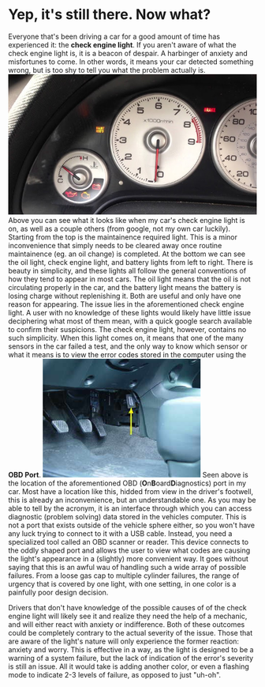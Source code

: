 # Yep, it's still there. Now what?
Everyone that's been driving a car for a good amount of time has experienced it: the **check engine light**. If you aren't aware of what the check engine light is, it is a beacon of despair. A harbinger of anxiety and misfortunes to come. In other words, it means your car detected something wrong, but is too shy to tell you what the problem actually is.
![](assets/checkengine.jpg)
Above you can see what it looks like when my car's check engine light is on, as well as a couple others (from google, not my own car luckily). Starting from the top is the maintainence required light. This is a minor inconvenience that simply needs to be cleared away once routine maintainence (eg. an oil change) is completed. At the bottom we can see the oil light, check engine light, and battery lights from left to right. There is beauty in simplicity, and these lights all follow the general conventions of how they tend to appear in most cars. The oil light means that the oil is not circulating properly in the car, and the battery light means the battery is losing charge without replenishing it. Both are useful and only have one reason for appearing. The issue lies in the aforementioned check engine light. A user with no knowledge of these lights would likely have little issue deciphering what most of them mean, with a quick google search available to confirm their suspicions. The check engine light, however, contains no such simplicity. When this light comes on, it means that one of the many sensors in the car failed a test, and the only way to know which sensor or what it means is to view the error codes stored in the computer using the **OBD Port**.
![](assets/obdport.jpg)
Seen above is the location of the aforementioned OBD (**O**n**B**oard**D**iagnostics) port in my car. Most have a location like this, hidded from view in the driver's footwell, this is already an inconvenience, but an understandable one. As you may be able to tell by the acronym, it is an interface through which you can access diagnostic (problem solving) data stored in the vehicles computer. This is not a port that exists outside of the vehicle sphere either, so you won't have any luck trying to connect to it with a USB cable. Instead, you need a specialized tool called an OBD scanner or reader. This device connects to the oddly shaped port and allows the user to view what codes are causing the light's appearance in a (slightly) more convenient way. It goes without saying that this is an awful wau of handling such a wide array of possible failures. From a loose gas cap to multiple cylinder failures, the range of urgency that is covered by one light, with one setting, in one color is a painfully poor design decision.

Drivers that don't have knowledge of the possible causes of of the check engine light will likely see it and realize they need the help of a mechanic, and will either react with anxiety or indifference. Both of these outcomes could be completely contrary to the actual severity of the issue. Those that are aware of the light's nature will only experience the former reaction: anxiety and worry. This is effective in a way, as the light is designed to be a warning of a system failure, but the lack of indication of the error's severity is still an issue. All it would take is adding another color, or even a flashing mode to indicate 2-3 levels of failure, as opposed to just "uh-oh".

